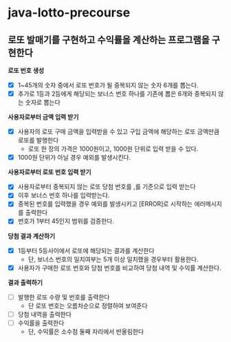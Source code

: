 # java-lotto-precourse

## 로또 발매기를 구현하고 수익률을 계산하는 프로그램을 구현한다

<strong> 로또 번호 생성 </strong>

- [x] 1~45개의 숫자 중에서 로또 번호가 될 중복되지 않는 숫자 6개를 뽑는다.
- [x] 추가로 1등과 2등에게 해당되는 보너스 번호 하나를 기존에 뽑은 6개와 중복되지 않는 숫자로 뽑는다

<strong> 사용자로부터 금액 입력 받기 </strong>

- [x] 사용자의 로또 구매 금액을 입력받을 수 있고 구입 금액에 해당하는 로또 금액만큼 로또를 발행한다
  * 로또 한 장의 가격은 1000원이고, 1000원 단위로 입력 받을 수 있다.
- [x] 1000원 단위가 아닐 경우 예외를 발생시킨다.

<strong> 사용자로부터 로또 번호 입력 받기 </strong>

- [x] 사용자로부터 중복되지 않는 로또 당첨 번호를 ,를 기준으로 입력 받는다
- [x] 이후 보너스 번호 하나를 입력받는다.
- [x] 중복된 번호를 입력했을 경우 예외를 발생시키고 [ERROR]로 시작하는 에러메시지를 출력한다
- [x] 번호가 1부터 45인지 범위를 검증한다. 

<strong> 당첨 결과 계산하기 </strong>

- [x] 1등부터 5등사이에서 로또에 해당되는 결과를 계산한다
  - 단, 보너스 번호의 일치여부는 5개 이상 일치했을 경우부터 활용한다.
- [x] 사용자가 구매한 로또 번호와 당첨 번호를 비교하여 당첨 내역 및 수익률 계산한다.

<strong> 결과 출력하기 </strong>

- [ ] 발행한 로또 수량 및 번호를 출력한다
    * 단 로또 번호는 오름차순으로 정렬하여 보여준다
- [ ] 당첨 내역을 출력한다
- [ ] 수익률을 출력한다
  - 단, 수익률은 소수점 둘째 자리에서 반올림한다
